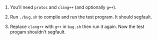 1. You'll need `protoc` and `clang++` (and optionally `g++`).

2. Run `./bug.sh` to compile and run the test program. It should segfault.

3. Replace `clang++` with `g++` in `bug.sh` then run it again. Now the test
   progam shouldn't segfault.
